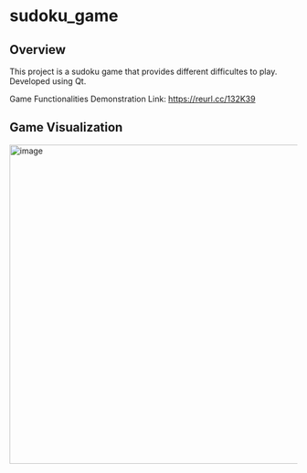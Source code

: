 # sudoku_game

## Overview

This project is a sudoku game that provides different difficultes to play.
Developed using Qt.

Game Functionalities Demonstration Link: https://reurl.cc/132K39

## Game Visualization
<img width="559" alt="image" src="https://github.com/justin01010/sudoku_game/assets/90828505/3c301c3b-c77d-4f63-ac2f-b5451d5e3846">
